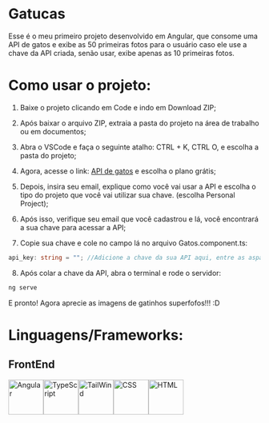 # Gatucas

Esse é o meu primeiro projeto desenvolvido em Angular, que consome uma API de gatos e exibe as 50 primeiras fotos para o usuário caso ele use a chave da API criada, senão usar, exibe apenas as 10 primeiras fotos.

# Como usar o projeto:

1. Baixe o projeto clicando em Code e indo em Download ZIP;

2. Após baixar o arquivo ZIP, extraia a pasta do projeto na área de trabalho ou em documentos;

3. Abra o VSCode e faça o seguinte atalho: CTRL + K, CTRL O, e escolha a pasta do projeto;

4. Agora, acesse o link: <a href="https://thecatapi.com" target="_blank">API de gatos</a> e escolha o plano grátis;

5. Depois, insira seu email, explique como você vai usar a API e escolha o tipo do projeto que você vai utilizar sua chave. (escolha Personal Project);

6. Após isso, verifique seu email que você cadastrou e lá, você encontrará a sua chave para acessar a API;

7. Copie sua chave e cole no campo lá no arquivo Gatos.component.ts:

```typescript
api_key: string = ""; //Adicione a chave da sua API aqui, entre as aspas.
```

8. Após colar a chave da API, abra o terminal e rode o servidor:

```bash
ng serve
```

E pronto! Agora aprecie as imagens de gatinhos superfofos!!! :D

# Linguagens/Frameworks:

## FrontEnd

<div style="display: flex;">
  <img src="https://cdn.jsdelivr.net/gh/devicons/devicon@latest/icons/angular/angular-original.svg" alt="Angular" title="Angular" width="70px" height="70px"/>
  <img src="https://cdn.jsdelivr.net/gh/devicons/devicon@latest/icons/typescript/typescript-original.svg" alt="TypeScript" title="TypeScript" width="70px" height="70px"/>        
  <img src="https://cdn.jsdelivr.net/gh/devicons/devicon@latest/icons/tailwindcss/tailwindcss-original.svg" alt="TailWind" title="TailWind" width="70px" height="70px"/>
  <img src="https://cdn.jsdelivr.net/gh/devicons/devicon@latest/icons/css3/css3-original.svg" alt="CSS" title="CSS" width="70px" height="70px"/>        
  <img src="https://cdn.jsdelivr.net/gh/devicons/devicon@latest/icons/html5/html5-original.svg" alt="HTML" title="HTML" width="70px" height="70px"/>
</div>
